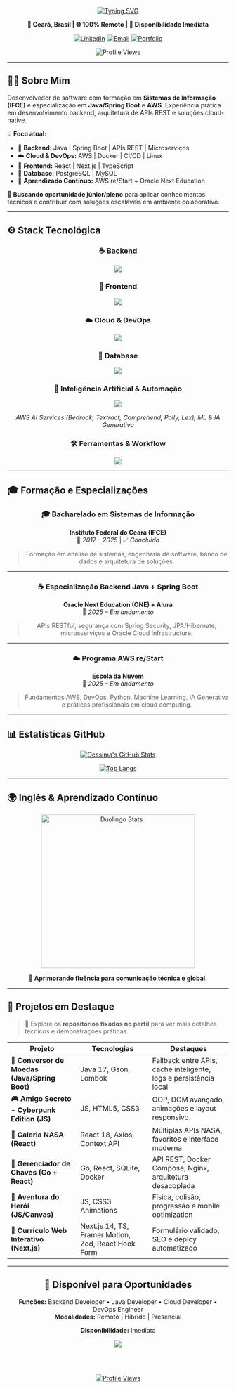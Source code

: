 <div align="center">
  
[![Typing SVG](https://readme-typing-svg.herokuapp.com?font=Fira+Code&size=24&duration=3000&pause=1000&color=42B883&center=true&vCenter=true&width=600&lines=Desenvolvedor+de+Software;Java+%7C+Spring+Boot+%7C+React;AWS+%7C+Docker+%7C+DevOps;Dispon%C3%ADvel+para+Trabalho+Remoto)](https://git.io/typing-svg)

**📍 Ceará, Brasil | 🌐 100% Remoto | 💼 Disponibilidade Imediata**

[![LinkedIn](https://img.shields.io/badge/LinkedIn-0077B5?style=for-the-badge&logo=linkedin&logoColor=white)](https://linkedin.com/in/dessim)
[![Email](https://img.shields.io/badge/Email-D14836?style=for-the-badge&logo=gmail&logoColor=white)](mailto:j.anderson.sc.dev@gmail.com)
[![Portfolio](https://img.shields.io/badge/Portfolio-42B883?style=for-the-badge&logo=vercel&logoColor=white)](https://meus-links-olive.vercel.app/)

![Profile Views](https://komarev.com/ghpvc/?username=dessima&label=Visualiza%C3%A7%C3%B5es&color=42B883&style=flat-square)

</div>

---

## 👨‍💻 Sobre Mim

Desenvolvedor de software com formação em **Sistemas de Informação (IFCE)** e especialização em **Java/Spring Boot** e **AWS**. Experiência prática em desenvolvimento backend, arquitetura de APIs REST e soluções cloud-native.

💡 **Foco atual:**
- 🧠 **Backend:** Java | Spring Boot | APIs REST | Microserviços  
- ☁️ **Cloud & DevOps:** AWS | Docker | CI/CD | Linux  
- 🎨 **Frontend:** React | Next.js | TypeScript  
- 💾 **Database:** PostgreSQL | MySQL  
- 🔁 **Aprendizado Contínuo:** AWS re/Start + Oracle Next Education

🎯 **Buscando oportunidade júnior/pleno** para aplicar conhecimentos técnicos e contribuir com soluções escaláveis em ambiente colaborativo.

---

## ⚙️ Stack Tecnológica

<div align="center">

### ☕ Backend
<img src="https://skillicons.dev/icons?i=java,golang,spring,hibernate,maven,gradle&theme=light" />

### 🧩 Frontend
<img src="https://skillicons.dev/icons?i=react,nextjs,vue,typescript,javascript,html,css,tailwind&theme=light" />

### ☁️ Cloud & DevOps
<img src="https://skillicons.dev/icons?i=aws,docker,nginx,githubactions,bash,linux&theme=light" />

### 💾 Database
<img src="https://skillicons.dev/icons?i=postgresql,mysql,sqlite&theme=light" />

### 🧠 Inteligência Artificial & Automação
<img src="https://skillicons.dev/icons?i=python,ai&theme=light" />  

*AWS AI Services (Bedrock, Textract, Comprehend, Polly, Lex), ML & IA Generativa*

### 🛠️ Ferramentas & Workflow
<img src="https://skillicons.dev/icons?i=vscode,postman,git,github,figma,notion&theme=light" />

</div>

---

## 🎓 Formação e Especializações

<div align="center">

### 🎓 **Bacharelado em Sistemas de Informação**  
**Instituto Federal do Ceará (IFCE)**  
📅 *2017 – 2025* | ✅ *Concluído*

> Formação em análise de sistemas, engenharia de software, banco de dados e arquitetura de soluções.

---

### ☕ **Especialização Backend Java + Spring Boot**  
**Oracle Next Education (ONE) + Alura**  
📅 *2025 – Em andamento*

> APIs RESTful, segurança com Spring Security, JPA/Hibernate, microsserviços e Oracle Cloud Infrastructure.

---

### ☁️ **Programa AWS re/Start**  
**Escola da Nuvem**  
📅 *2025 – Em andamento*

> Fundamentos AWS, DevOps, Python, Machine Learning, IA Generativa e práticas profissionais em cloud computing.

</div>

---

## 📊 Estatísticas GitHub

<div align="center">
  
[![Dessima's GitHub Stats](https://github-readme-stats.vercel.app/api?username=dessima&theme=synthwave&show_icons=true&count_private=true)](https://github.com/dessima)

[![Top Langs](https://github-readme-stats.vercel.app/api/top-langs/?username=dessima&theme=synthwave&show_icons=true&layout=compact)](https://github.com/dessima)


</div>

---

## 🌍 Inglês & Aprendizado Contínuo

<div align="center">

<img src="https://duolingo-stats-card.vercel.app/api?username=JDessim" alt="Duolingo Stats" width="350"/>

**📘 Aprimorando fluência para comunicação técnica e global.**

</div>

---

## 🚀 Projetos em Destaque

> 🔗 Explore os **repositórios fixados no perfil** para ver mais detalhes técnicos e demonstrações práticas.

| Projeto | Tecnologias | Destaques |
|----------|--------------|------------|
| **💱 Conversor de Moedas (Java/Spring Boot)** | Java 17, Gson, Lombok | Fallback entre APIs, cache inteligente, logs e persistência local |
| **🎮 Amigo Secreto - Cyberpunk Edition (JS)** | JS, HTML5, CSS3 | OOP, DOM avançado, animações e layout responsivo |
| **🚀 Galeria NASA (React)** | React 18, Axios, Context API | Múltiplas APIs NASA, favoritos e interface moderna |
| **🔐 Gerenciador de Chaves (Go + React)** | Go, React, SQLite, Docker | API REST, Docker Compose, Nginx, arquitetura desacoplada |
| **🎯 Aventura do Herói (JS/Canvas)** | JS, CSS3 Animations | Física, colisão, progressão e mobile optimization |
| **💼 Currículo Web Interativo (Next.js)** | Next.js 14, TS, Framer Motion, Zod, React Hook Form | Formulário validado, SEO e deploy automatizado |

---

<div align="center">

## 💼 Disponível para Oportunidades

**Funções:** Backend Developer • Java Developer • Cloud Developer • DevOps Engineer  
**Modalidades:** Remoto | Híbrido | Presencial  

**Disponibilidade:** Imediata  

<a href="https://meus-links-olive.vercel.app/">
  <img src="https://img.shields.io/badge/💬_Entre_em_Contato-42B883?style=for-the-badge">
</a>

<br><br>

[![Profile Views](https://komarev.com/ghpvc/?username=dessima&label=Visualizações&color=42B883&style=flat-square)](https://github.com/dessima)

</div>
